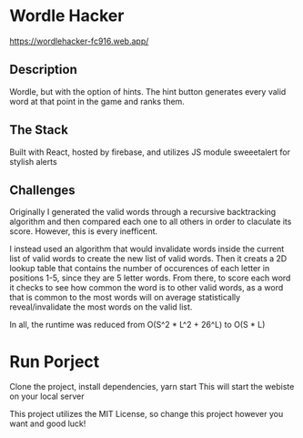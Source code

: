 # Wordle Hacker
https://wordlehacker-fc916.web.app/

## Description 
Wordle, but with the option of hints. The hint button generates every valid word at that point in the game and ranks them.

## The Stack
Built with React, hosted by firebase, and utilizes JS module sweeetalert for stylish alerts

## Challenges
Originally I generated the valid words through a recursive backtracking algorithm and then compared each one to all others in order to claculate its score. However, this is every inefficent. 

I instead used an algorithm that would invalidate words inside the current list of valid words to create the new list of valid words. Then it creats a 2D lookup table that contains the number of occurences of each letter in positions 1-5, since they are 5 letter words. From there, to score each word it checks to see how common the word is to other valid words, as a word that is common to the most words will on average statistically reveal/invalidate the most words on the valid list.

In all, the runtime was reduced from O(S^2 * L^2 + 26^L) to O(S * L)

# Run Porject
Clone the project, install dependencies, yarn start
This will start the webiste on your local server

This project utilizes the MIT License, so change this project however you want and good luck!
